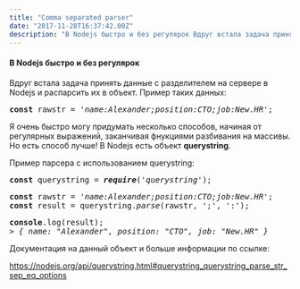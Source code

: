 ```yaml
---
title: "Comma separated parser"
date: "2017-11-28T16:37:42.00Z"
description: "В Nodejs быстро и без регулярок Вдруг встала задача принять данные с разделителем на сервере в Nodejs и распарсить их в объект. "
---
```


<h4>В Nodejs быстро и без регулярок</h4>
<p>Вдруг встала задача принять данные с разделителем на сервере в Nodejs и распарсить их в объект. Пример таких данных:</p>
<pre><strong>const</strong> rawstr = <em>'name:Alexander;position:CTO;job:New.HR'</em>;</pre>
<p>Я очень быстро могу придумать несколько способов, начиная от регулярных выражений, заканчивая фнукциями разбивания на массивы. Но есть способ лучше! В Nodejs есть объект <strong>querystring</strong>.</p>
<p>Пример парсера с использованием querystring:</p>
<pre><strong>const</strong> querystring = <strong><em>require</em></strong>(<em>'querystring'</em>);</pre>
<pre><strong>const</strong> rawstr = <em>'name:Alexander;position:CTO;job:New.HR'</em>;<br><strong>const</strong> result = querystring.<em>parse</em>(rawstr, ';', ':');</pre>
<pre><strong>console</strong>.log(result);<br><em>&gt; { name: "Alexander", position: "CTO", job: "New.HR" }</em></pre>
<p>Документация на данный объект и больше информации по ссылке:</p>
<p><a href="https://nodejs.org/api/querystring.html#querystring_querystring_parse_str_sep_eq_options">https://nodejs.org/api/querystring.html#querystring_querystring_parse_str_sep_eq_options</a></p>


